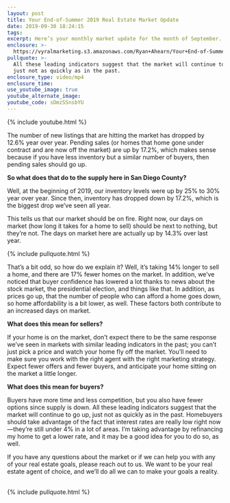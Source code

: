 ```yaml
---
layout: post
title: Your End-of-Summer 2019 Real Estate Market Update
date: 2019-09-30 18:24:15
tags:
excerpt: Here’s your monthly market update for the month of September.
enclosure: >-
  https://vyralmarketing.s3.amazonaws.com/Ryan+Ahearn/Your+End-of-Summer+2019+Real+Estate+Market+Update.mp4
pullquote: >-
  All these leading indicators suggest that the market will continue to go up,
  just not as quickly as in the past.
enclosure_type: video/mp4
enclosure_time:
use_youtube_image: true
youtube_alternate_image:
youtube_code: sDmzSSnsbYU
---
```


{% include youtube.html %}

The number of new listings that are hitting the market has dropped by 12.6% year over year. Pending sales (or homes that home gone under contract and are now off the market) are up by 17.2%, which makes sense because if you have less inventory but a similar number of buyers, then pending sales should go up.

**So what does that do to the supply here in San Diego County?&nbsp;**

Well, at the beginning of 2019, our inventory levels were up by 25% to 30% year over year. Since then, inventory has dropped down by 17.2%, which is the biggest drop we’ve seen all year.&nbsp;

This tells us that our market should be on fire. Right now, our days on market (how long it takes for a home to sell) should be next to nothing, but they’re not. The days on market here are actually up by 14.3% over last year.

{% include pullquote.html %}

That’s a bit odd, so how do we explain it? Well, it’s taking 14% longer to sell a home, and there are 17% fewer homes on the market. In addition, we’ve noticed that buyer confidence has lowered a lot thanks to news about the stock market, the presidential election, and things like that. In addition, as prices go up, that the number of people who can afford a home goes down, so home affordability is a bit lower, as well. These factors both contribute to an increased days on market.

**What does this mean for sellers?**

If your home is on the market, don’t expect there to be the same response we’ve seen in markets with similar leading indicators in the past; you can’t just pick a price and watch your home fly off the market. You’ll need to make sure you work with the right agent with the right marketing strategy. Expect fewer offers and fewer buyers, and anticipate your home sitting on the market a little longer.

**What does this mean for buyers?**

Buyers have more time and less competition, but you also have fewer options since supply is down. All these leading indicators suggest that the market will continue to go up, just not as quickly as in the past. Homebuyers should take advantage of the fact that interest rates are really low right now—they’re still under 4% in a lot of areas. I’m taking advantage by refinancing my home to get a lower rate, and it may be a good idea for you to do so, as well.

If you have any questions about the market or if we can help you with any of your real estate goals, please reach out to us. We want to be your real estate agent of choice, and we’ll do all we can to make your goals a reality.<br>&nbsp;

{% include pullquote.html %}